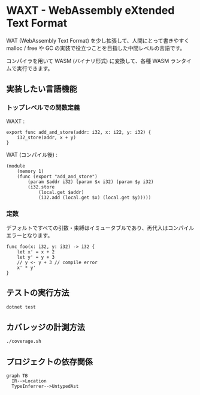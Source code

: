 # WAXT - WebAssembly eXtended Text Format

WAT (WebAssembly Text Format) を少し拡張して、人間にとって書きやすく malloc / free や GC の実装で役立つことを目指した中間レベルの言語です。

コンパイラを用いて WASM (バイナリ形式) に変換して、各種 WASM ランタイムで実行できます。

## 実装したい言語機能

### トップレベルでの関数定義

WAXT :

```text
export func add_and_store(addr: i32, x: i22, y: i32) {
    i32_store(addr, x + y)
}
```

WAT (コンパイル後) :

```wasm
(module
    (memory 1)
    (func (export "add_and_store")
        (param $addr i32) (param $x i32) (param $y i32)
        (i32.store
            (local.get $addr)
            (i32.add (local.get $x) (local.get $y)))))
```

### 定数

デフォルトですべての引数・束縛はイミュータブルであり、再代入はコンパイルエラーとなります。

```text
func foo(x: i32, y: i32) -> i32 {
    let x' = x + 2
    let y' = y + 3
    // y <- y + 3 // compile error
    x' * y'
}
```

## テストの実行方法

```bash
dotnet test
```

## カバレッジの計測方法

```bash
./coverage.sh
```

## プロジェクトの依存関係

```mermaid
graph TB
  IR-->Location
  TypeInferrer-->UntypedAst
```
